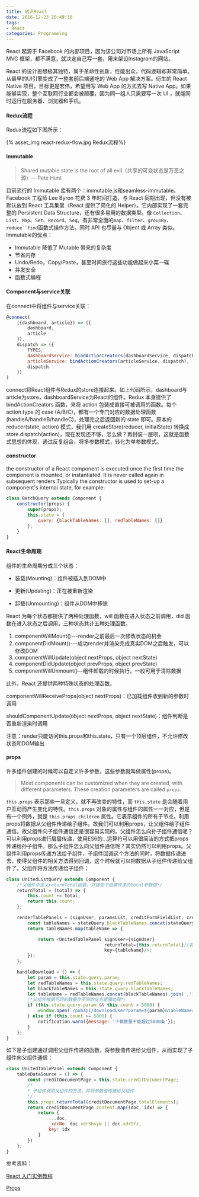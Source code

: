 ```yaml
---
title: 初识React
date: 2016-12-23 20:49:10
tags:
- React
categories: Programming
---
```


React 起源于 Facebook 的内部项目，因为该公司对市场上所有 JavaScript MVC 框架，都不满意，就决定自己写一套，用来架设Instagram的网站。

<!-- more -->

React 的设计思想极其独特，属于革命性创新，性能出众，代码逻辑却非常简单。从最早的UI引擎变成了一整套前后端通吃的 Web App 解决方案。衍生的 React Native 项目，目标更是宏伟，希望用写 Web App 的方式去写 Native App。如果能够实现，整个互联网行业都会被颠覆，因为同一组人只需要写一次 UI ，就能同时运行在服务器、浏览器和手机。

#### Redux流程

Redux流程如下图所示：

{% asset_img react-redux-flow.jpg Redux流程%}

#### Immutable

> Shared mutable state is the root of all evil（共享的可变状态是万恶之源）-- Pete Hunt

目前流行的 Immutable 库有两个：immutable.js和seamless-immutable。Facebook 工程师 Lee Byron 花费 3 年时间打造，与 React 同期出现，但没有被默认放到 React 工具集里（React 提供了简化的 Helper）。它内部实现了一套完整的 Persistent Data Structure，还有很多易用的数据类型。像 `Collection`、`List`、`Map`、`Set`、`Record`、`Seq`。有非常全面的`map`、`filter`、`groupBy`、`reduce``find`函数式操作方法。同时 API 也尽量与 Object 或 Array 类似。Immutable的优点：

* Immutable 降低了 Mutable 带来的复杂度
* 节省内存 
* Undo/Redo，Copy/Paste，甚至时间旅行这些功能做起来小菜一碟
* 并发安全
* 函数式编程


#### Component与service关联

在connect中将组件与service关联：

```javascript
@connect(
    ({dashboard, article}) => ({
        dashboard,
        article
    }),
    dispatch => ({
        TYPES,
        dashboardService: bindActionCreators(dashboardService, dispatch),
        articleService: bindActionCreators(articleService, dispatch),
        dispatch
    })
)
```
connect将React组件与Redux的store连接起来。如上代码所示，dashboard与article为store，dashboardService为React的组件。Redux 本身提供了 bindActionCreators 函数，来将 action 包装成直接可被调用的函数。每个 action.type 的 case (A/B/C)，都有一个专门对应的数据处理函数 (handleA/handleB/handleC)，处理完之后返回新的 state 即可。原本的 reducer(state, action) 模式，我们用 createStore(reducer, initialState) 转换成 store.dispatch(action)，现在发现还不够，怎么做？再封装一层呗，这就是函数式思想的体现，通过反复组合，将多参数模式，转化为单参数模式。

#### constructor

the constructor of a React component is executed once the first time the component is mounted, or instantiated. It is never called again in subsequent renders.Typically the constructor is used to set-up a component's internal state, for example:

```javascript
class BatchQuery extends Component {
    constructor(props) {
        super(props);
        this.state = {
            query: {blackTableNames: [], redTableNames: []}
        };
    }
}
```

#### React生命周期

组件的生命周期分成三个状态：

* 装载(Mounting)：组件被插入到DOM中

* 更新(Updating)：正在被重新渲染

* 卸载(Unmounting)：组件从DOM中移除

React 为每个状态都提供了两种处理函数，will 函数在进入状态之前调用，did 函数在进入状态之后调用，三种状态共计五种处理函数。

1. componentWillMount()---render之前最后一次修改状态的机会
2. componentDidMount()---成功render并渲染完成真实DOM之后触发，可以修改DOM
3. componentWillUpdate(object nextProps, object nextState)
4. componentDidUpdate(object prevProps, object prevState)
5. componentWillUnmount()—组件卸载的时候执行，一般可用于清除数据

此外，React 还提供两种特殊状态的处理函数。

componentWillReceiveProps(object nextProps)：已加载组件收到新的参数时调用

shouldComponentUpdate(object nextProps, object nextState)：组件判断是否重新渲染时调用

 注意：render只能访问this.props和this.state，只有一个顶层组件，不允许修改状态和DOM输出

#### props

许多组件创建的时候可以自定义许多参数，这些参数就叫做属性(props)。

> Most components can be customized when they are created, with different parameters. These creation parameters are called `props`.

`this.props` 表示那些一旦定义，就不再改变的特性，而 `this.state` 是会随着用户互动而产生变化的特性。`this.props` 对象的属性与组件的属性一一对应，但是有一个例外，就是 `this.props.children` 属性。它表示组件的所有子节点。利用props将数据从父组件传递给子组件。故我们可以利用props，让父组件给子组件通信。故父组件向子组件通信还是很容易实现的。父组件怎么向孙子组件通信呢？可以利用props进行层层传递，使用ES6的...运算符可以用很简洁的方式把props传递给孙子组件。那么子组件怎么向父组件通信呢？其实仍然可以利用props。父组件利用props传递方法给子组件，子组件回调这个方法的同时，将数据传递进去，使得父组件的相关方法得到回调，这个时候就可以把数据从子组件传递给父组件了。父组件将方法传递给子组件：

```javascript
class UnitedListQuery extends Component {
    /*父组件中定义returnTotal函数，并接受子组建传递的total参数值*/
    returnTotal = (total) => {
        this.count += total;
        return this.count;
    };

    renderTablePanels = (signUser, paramsList, creditFormFieldList, creditFormTableList) => {
        const tableNames = stateQuery.blackTableNames.concat(stateQuery.redTableNames);
        return tableNames.map(tableName => {                        

            return <UnitedTablePanel signUser={signUser}                                     
                                     returnTotal={this.returnTotal}//将函数传递给子组件
                                     key={tableName}/>;
        });
    };

    handleDownload = () => {
        let param = this.state.query.param;
        let redTableNames = this.state.query.redTableNames;
        let blackTableNames = this.state.query.blackTableNames;
        let tableName = redTableNames.concat(blackTableNames).join(',');
        /*父组件根据不同的数量作不同的业务逻辑处理*/
        if (this.state.query.param && this.count < 5000) {
            window.open(`/pubapi/downloadUser?param=${param}&tableName=${tableName}&isPl=0`);
        } else if (this.count >= 5000) {
            notification.warn({message: '下载数量不能超过5000条'});
        }
    };
}
```

如下是子组建通过调用父组件传递的函数，将参数值传递给父组件，从而实现了子组件向父组件通信：

```javascript
class UnitedTablePanel extends Component {
    tableDataSource = () => {
        const creditDocumentPage = this.state.creditDocumentPage;        
        /*
        * 子组件调用父组件的方法，并将参数值传递给父组件
        */
        this.props.returnTotal(creditDocumentPage.totalElements);
        return creditDocumentPage.content.map((doc, idx) => {
            return {
                ...doc,
                _xdrNo: doc.xdrShxym || doc.xdrSfz,
                key: idx
            }
        })
    };
}
```

参考资料：

[React 入门实例教程](http://www.ruanyifeng.com/blog/2015/03/react.html)

[Props](https://facebook.github.io/react-native/docs/props.html)

